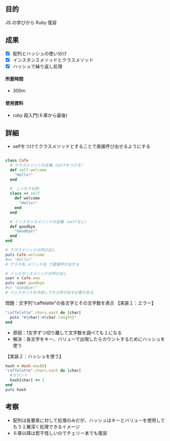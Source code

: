 ## 目的

<!-- 目的(〜を知りたい/〜を実装したい) -->

JS の学びから Ruby 復習

## 成果

<!-- 成果(できたこと/できなかったこと) -->

- [x] 配列とハッシュの使い分け
- [x] インスタンスメソッドとクラスメソッド
- [x] ハッシュで繰り返し処理

#### 所要時間

- 300m

#### 使用資料

<!-- 使用資料(教材/書籍/ワークシート/Youtube) -->

- ruby 超入門(６章から最後)

## 詳細

<!-- 詳細(キーワード/プロセス//具体例を挙げる/今回の課題解決を今後に繋げられる形で記録) -->
- selfをつけてクラスメソッドとすることで直接呼び出せるようにする
```ruby

class Cafe
  # クラスメソッドの定義（selfをつける）
  def self.welcome
    "Hello!"
  end

  #　こっちでもOK
  class << self
    def welcome
      "Hello!"
    end
  end

  # インスタンスメソッドの定義（selfなし）
  def goodbye
    "Goodbye!"
  end
end

# クラスメソッドの呼び出し
puts Cafe.welcome     
#=> "Hello!"    
# クラス名.メソッド名 で直接呼び出せる

# インスタンスメソッドの呼び出し
user = Cafe.new
puts user.goodbye    
#=> "Goodbye!"   
# インスタンスを作成してから呼び出す必要がある
```

問題：文字列"caffelatte"の各文字とその文字数を表示
【実装１：エラー】
```ruby
"caffelatte".chars.each do |char|
  puts "#{char}:#{char.length}"
end
```
- 原因：1文字ずつ切り離して文字数を調べても１になる
- 解決：各文字をキー、バリューで出現したらカウントするためにハッシュを使う

【実装２：ハッシュを使う】
```ruby
hash = Hash.new(0)
"caffelatte".chars.each do |char|
  #カウント
  hash[char] += 1
end
puts hash
```

## 考察
<!-- 考察(今後の展望/) -->
- 配列は各要素に対して処理のみだが、ハッシュはキーとバリューを使用してもう１層深く処理できるイメージ
- ６章以降は若干怪しいのでチェリー本でも復習

